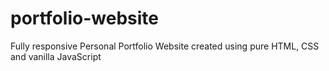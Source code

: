 # portfolio-website
Fully responsive Personal Portfolio Website created using pure HTML, CSS and vanilla JavaScript
